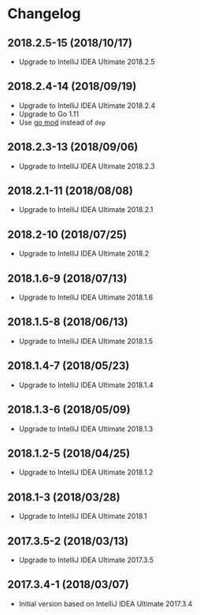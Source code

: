 # Changelog

## 2018.2.5-15 (2018/10/17)

* Upgrade to IntelliJ IDEA Ultimate 2018.2.5

## 2018.2.4-14 (2018/09/19)

* Upgrade to IntelliJ IDEA Ultimate 2018.2.4
* Upgrade to Go 1.11
* Use [go mod](https://golang.org/cmd/go/#hdr-Module_maintenance) instead of `dep`

## 2018.2.3-13 (2018/09/06)

* Upgrade to IntelliJ IDEA Ultimate 2018.2.3

## 2018.2.1-11 (2018/08/08)

* Upgrade to IntelliJ IDEA Ultimate 2018.2.1

## 2018.2-10 (2018/07/25)

* Upgrade to IntelliJ IDEA Ultimate 2018.2

## 2018.1.6-9 (2018/07/13)

* Upgrade to IntelliJ IDEA Ultimate 2018.1.6

## 2018.1.5-8 (2018/06/13)

* Upgrade to IntelliJ IDEA Ultimate 2018.1.5

## 2018.1.4-7 (2018/05/23)

* Upgrade to IntelliJ IDEA Ultimate 2018.1.4

## 2018.1.3-6 (2018/05/09)

* Upgrade to IntelliJ IDEA Ultimate 2018.1.3

## 2018.1.2-5 (2018/04/25)

* Upgrade to IntelliJ IDEA Ultimate 2018.1.2

## 2018.1-3 (2018/03/28)

* Upgrade to IntelliJ IDEA Ultimate 2018.1

## 2017.3.5-2 (2018/03/13)

* Upgrade to IntelliJ IDEA Ultimate 2017.3.5

## 2017.3.4-1 (2018/03/07)

* Initial version based on IntelliJ IDEA Ultimate 2017.3.4
